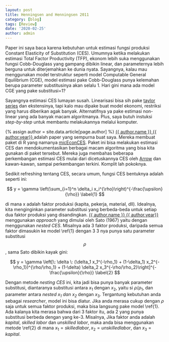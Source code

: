 ```yaml
---
layout: post
title: Henningsen and Henningsen 2011
category: [blog]
tags: [Review]
date: '2020-02-25'
author: admin
---
```


Paper ini saya baca karena kebutuhan untuk estimasi fungsi produksi Constant Elasticity of Substitution (CES). Umumnya ketika melakukan estimasi Total Factor Productivity (TFP), ekonom lebih suka menggunakan fungsi Cobb-Douglass yang gampang dibikin linear, dan parameternya lebih berguna untuk diterjemahkan ke dunia nyata. Sayangnya, kalau mau menggunakan model terstruktur seperti model Computable General Equilibrium (CGE), model estimasi pake Cobb-Douglass punya kelemahan berupa parameter substitusinya akan selalu 1. Hari gini mana ada model CGE yang pake substitusi=1?

Sayangnya estimasi CES lumayan susah. Linearisasi bisa sih pake [taylor series](https://en.wikipedia.org/wiki/Taylor_series) dan ekstensinya, tapi kalo mau dipake buat model ekonomi, restriksi yang harus diberikan agak banyak. Alternatifnya ya pake estimasi non-linear yang ada banyak macam algoritmanya. Plus, saya butuh instuksi *step-by-step* untuk membantu melakukannya melalui komputer.

{% assign author = site.data.article[page.author] %}
<a rel="author"
  href="{{ author.link }}"
  title="{{ author.name }}">
    {{ author.name }} {{ author.year}}
</a> adalah paper yang sempurna buat saya. Mereka membuat paket di R yang namanya [micEconCES](https://cran.r-project.org/web/packages/micEconCES/index.html). Paket ini bisa melakukan estimasi CES dan mendokumentasikan berbagai macam algoritma yang bisa kita gunakan di paket tersebut. Mereka juga membahas beberapa perkembangan estimasi CES mulai dari dicetuskannya CES oleh [Arrow](https://en.wikipedia.org/wiki/Kenneth_Arrow) dan kawan-kawan, sampai perkembangan terkini. Komplit lah pokoknya.

Sedikit refreshing tentang CES, secara umum, fungsi CES bentuknya adalah seperti ini:

$$
y = \gamma \left(\sum_{i=1}^n \delta_i x_i^{\rho}\right)^{-\frac{\upsilon}{\rho}} \label{1}
$$

di mana x adalah faktor produksi (kapita, pekerja, material, dll). Idealnya, kita menginginkan parameter substitusi yang berbeda-beda untuk setiap dua faktor produksi yang disandingkan. <a rel="author"
  href="{{ author.link }}"
  title="{{ author.name }}">
    {{ author.name }} {{ author.year}}
</a> menggunakan *approach* yang dimulai oleh Sato (1967) yaitu dengan menggunakan *nested CES*. Misalnya ada 3 faktor produksi, daripada semua faktor dimasukin ke model \ref{1} dengan 3 3 nya punya satu parameter substitusi $$\rho$$, sama Sato dibikin kayak gini:

$$
y = \gamma \left[\: \delta \: (\delta_1 x_1^{-\rho_1} + (1-\delta_1) x_2^{-\rho_1})^{\rho/\rho_1} + (1-\delta) \delta_2 x_3^{-\rho/\rho_2}\right]^{-\frac{\upsilon}{\rho}} \label{2}
$$

Dengan metode *nesting CES* ini, kita jadi bisa punya banyak parameter substitusi, diantaranya substitusi antara $x_1$ dengan $x_2$, yaitu si ${\rho/\rho_1}$, dan parameter antara *nested $x_1$ dan $x_2$* dengan $x_3$. Tergantung kebutuhan anda sebagai *researcher*, model ini bisa diatur. Jika anda merasa cukup dengan $\rho$ saja untuk semua faktor produksi, maka bisa langsung pake model \ref{1}. Ada kalanya kita merasa bahwa dari 3 faktor itu, ada 2 yang punya substitusi berbeda dengan yang ke-3. Misalnya, Jika faktor anda adalah *kapital*, *skilled labor* dan *unskilled labor*, maka anda bisa menggunakan metode \ref{2} di mana $x_1=skilled labor, x_2=unskilled labor$, dan $x_3 = kapital$.



